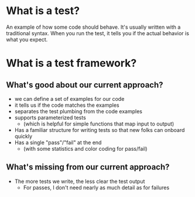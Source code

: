 # What is a test?

An example of how some code should behave. It's usually written with a traditional syntax.
When you run the test, it tells you if the actual behavior is what you expect.

# What is a test framework?

## What's good about our current approach?

- we can define a set of examples for our code
- it tells us if the code matches the examples
- separates the test plumbing from the code examples
- supports parameterized tests
    - (which is helpful for simple functions that map input to output)
- Has a familiar structure for writing tests so that new folks can onboard quickly
- Has a single "pass"/"fail" at the end
    - (with some statistics and color coding for pass/fail)

## What's missing from our current approach?

- The more tests we write, the less clear the test output
    - For passes, I don't need nearly as much detail as for failures

